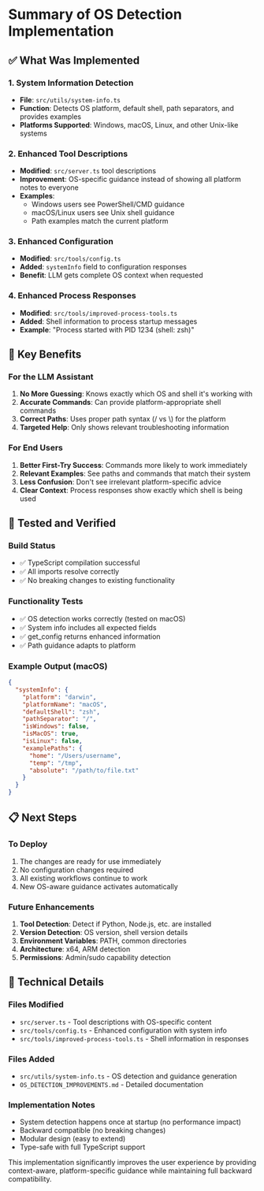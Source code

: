 # Summary of OS Detection Implementation

## ✅ What Was Implemented

### 1. System Information Detection
- **File**: `src/utils/system-info.ts`
- **Function**: Detects OS platform, default shell, path separators, and provides examples
- **Platforms Supported**: Windows, macOS, Linux, and other Unix-like systems

### 2. Enhanced Tool Descriptions
- **Modified**: `src/server.ts` tool descriptions
- **Improvement**: OS-specific guidance instead of showing all platform notes to everyone
- **Examples**:
  - Windows users see PowerShell/CMD guidance
  - macOS/Linux users see Unix shell guidance
  - Path examples match the current platform

### 3. Enhanced Configuration
- **Modified**: `src/tools/config.ts`
- **Added**: `systemInfo` field to configuration responses
- **Benefit**: LLM gets complete OS context when requested

### 4. Enhanced Process Responses
- **Modified**: `src/tools/improved-process-tools.ts`
- **Added**: Shell information to process startup messages
- **Example**: "Process started with PID 1234 (shell: zsh)"

## 🎯 Key Benefits

### For the LLM Assistant
1. **No More Guessing**: Knows exactly which OS and shell it's working with
2. **Accurate Commands**: Can provide platform-appropriate shell commands
3. **Correct Paths**: Uses proper path syntax (/ vs \\) for the platform
4. **Targeted Help**: Only shows relevant troubleshooting information

### For End Users
1. **Better First-Try Success**: Commands more likely to work immediately
2. **Relevant Examples**: See paths and commands that match their system
3. **Less Confusion**: Don't see irrelevant platform-specific advice
4. **Clear Context**: Process responses show exactly which shell is being used

## 🧪 Tested and Verified

### Build Status
- ✅ TypeScript compilation successful
- ✅ All imports resolve correctly
- ✅ No breaking changes to existing functionality

### Functionality Tests
- ✅ OS detection works correctly (tested on macOS)
- ✅ System info includes all expected fields
- ✅ get_config returns enhanced information
- ✅ Path guidance adapts to platform

### Example Output (macOS)
```json
{
  "systemInfo": {
    "platform": "darwin",
    "platformName": "macOS", 
    "defaultShell": "zsh",
    "pathSeparator": "/",
    "isWindows": false,
    "isMacOS": true,
    "isLinux": false,
    "examplePaths": {
      "home": "/Users/username",
      "temp": "/tmp", 
      "absolute": "/path/to/file.txt"
    }
  }
}
```

## 📋 Next Steps

### To Deploy
1. The changes are ready for use immediately
2. No configuration changes required
3. All existing workflows continue to work
4. New OS-aware guidance activates automatically

### Future Enhancements
1. **Tool Detection**: Detect if Python, Node.js, etc. are installed
2. **Version Detection**: OS version, shell version details
3. **Environment Variables**: PATH, common directories
4. **Architecture**: x64, ARM detection
5. **Permissions**: Admin/sudo capability detection

## 🔧 Technical Details

### Files Modified
- `src/server.ts` - Tool descriptions with OS-specific content
- `src/tools/config.ts` - Enhanced configuration with system info
- `src/tools/improved-process-tools.ts` - Shell information in responses

### Files Added
- `src/utils/system-info.ts` - OS detection and guidance generation
- `OS_DETECTION_IMPROVEMENTS.md` - Detailed documentation

### Implementation Notes
- System detection happens once at startup (no performance impact)
- Backward compatible (no breaking changes)
- Modular design (easy to extend)
- Type-safe with full TypeScript support

This implementation significantly improves the user experience by providing context-aware, platform-specific guidance while maintaining full backward compatibility.